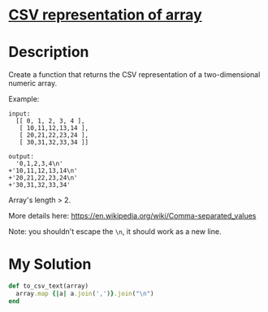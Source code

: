 # [CSV representation of array](https://www.codewars.com/kata/5a34af40e1ce0eb1f5000036)

# Description
Create a function that returns the CSV representation of a two-dimensional numeric array.

Example:
```
input:
  [[ 0, 1, 2, 3, 4 ],
   [ 10,11,12,13,14 ],
   [ 20,21,22,23,24 ],
   [ 30,31,32,33,34 ]]

output:
  '0,1,2,3,4\n'
+'10,11,12,13,14\n'
+'20,21,22,23,24\n'
+'30,31,32,33,34'
```
Array's length > 2.

More details here: https://en.wikipedia.org/wiki/Comma-separated_values

Note: you shouldn't escape the `\n`, it should work as a new line.

# My Solution
```ruby
def to_csv_text(array)
  array.map {|a| a.join(',')}.join("\n")
end
```
